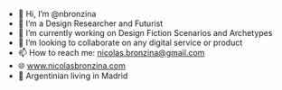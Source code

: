 - 👋 Hi, I’m @nbronzina
- 🤖 I’m a Design Researcher and Futurist
- 🌱 I’m currently working on Design Fiction Scenarios and Archetypes
- 💞️ I’m looking to collaborate on any digital service or product
- 📫 How to reach me: nicolas.bronzina@gmail.com
- 🌐 www.nicolasbronzina.com
- 📍 Argentinian living in Madrid
<!---
nbronzina/nbronzina is a ✨ special ✨ repository because its `README.md` (this file) appears on your GitHub profile.
You can click the Preview link to take a look at your changes.
--->
